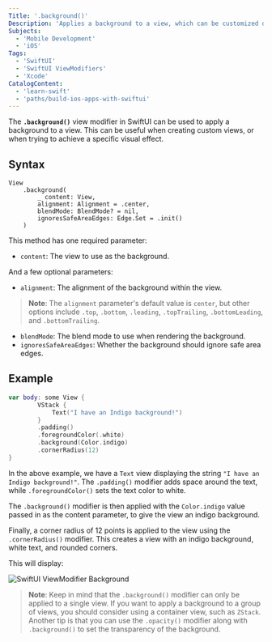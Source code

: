 ```yaml
---
Title: '.background()'
Description: 'Applies a background to a view, which can be customized depending on the provided parameters.'
Subjects:
  - 'Mobile Development'
  - 'iOS'
Tags:
  - 'SwiftUI'
  - 'SwiftUI ViewModifiers'
  - 'Xcode'
CatalogContent:
  - 'learn-swift'
  - 'paths/build-ios-apps-with-swiftui'
---
```


The **`.background()`** view modifier in SwiftUI can be used to apply a background to a view. This can be useful when creating custom views, or when trying to achieve a specific visual effect.

## Syntax

```pseudo
View
    .background(
        _ content: View,
        alignment: Alignment = .center,
        blendMode: BlendMode? = nil,
        ignoresSafeAreaEdges: Edge.Set = .init()
    )
```

This method has one required parameter:

- `content`: The view to use as the background.

And a few optional parameters:

- `alignment`: The alignment of the background within the view.
> **Note**: The `alignment` parameter's default value is `center`, but other options include `.top`, `.bottom`, `.leading`, `.topTrailing`, `.bottomLeading`, and `.bottomTrailing`.
- `blendMode`: The blend mode to use when rendering the background.
- `ignoresSafeAreaEdges`: Whether the background should ignore safe area edges.

## Example

```swift
var body: some View {
        VStack {
            Text("I have an Indigo background!")
        }
        .padding()
        .foregroundColor(.white)
        .background(Color.indigo)
        .cornerRadius(12)
}
```

In the above example, we have a `Text` view displaying the string `"I have an Indigo background!"`. The `.padding()` modifier adds space around the text, while `.foregroundColor()` sets the text color to white.

The `.background()` modifier is then applied with the `Color.indigo` value passed in as the content parameter, to give the view an indigo background. 

Finally, a corner radius of 12 points is applied to the view using the `.cornerRadius()` modifier. This creates a view with an indigo background, white text, and rounded corners.

This will display:

![SwiftUI ViewModifier Background](https://raw.githubusercontent.com/Codecademy/docs/main/media/swiftui-viewmodifier-background.png)

> **Note**: Keep in mind that the `.background()` modifier can only be applied to a single view. If you want to apply a background to a group of views, you should consider using a container view, such as `ZStack`. Another tip is that you can use the `.opacity()` modifier along with `.background()` to set the transparency of the background.
